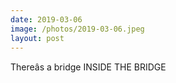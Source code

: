 ```yaml
---
date: 2019-03-06
image: /photos/2019-03-06.jpeg
layout: post
---
```


Thereâs a bridge INSIDE THE BRIDGE
